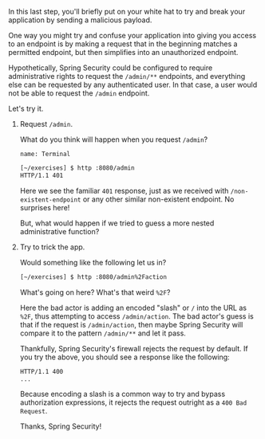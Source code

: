 In this last step, you'll briefly put on your white hat to try and break your application by sending a malicious payload.

One way you might try and confuse your application into giving you access to an endpoint is by making a request that in the beginning matches a permitted endpoint, but then simplifies into an unauthorized endpoint.

Hypothetically, Spring Security could be configured to require administrative rights to request the `/admin/**` endpoints, and everything else can be requested by any authenticated user. In that case, a user would not be able to request the `/admin` endpoint.

Let's try it.

1.  Request `/admin`.

    What do you think will happen when you request `/admin`?

    ```dashboard:open-dashboard
    name: Terminal
    ```

    ```bash
    [~/exercises] $ http :8080/admin
    HTTP/1.1 401
    ```

    Here we see the familiar `401` response, just as we received with `/non-existent-endpoint` or any other similar non-existent endpoint. No surprises here!

    But, what would happen if we tried to guess a more nested administrative function?

1.  Try to trick the app.

    Would something like the following let us in?

    ```bash
    [~/exercises] $ http :8080/admin%2Faction
    ```

    What's going on here? What's that weird `%2F`?

    Here the bad actor is adding an encoded "slash" or `/` into the URL as `%2F`, thus attempting to access `/admin/action`. The bad actor's guess is that if the request is `/admin/action`, then maybe Spring Security will compare it to the pattern `/admin/**` and let it pass.

    Thankfully, Spring Security's firewall rejects the request by default. If you try the above, you should see a response like the following:

    ```bash
    HTTP/1.1 400
    ...
    ```

    Because encoding a slash is a common way to try and bypass authorization expressions, it rejects the request outright as a `400 Bad Request`.

    Thanks, Spring Security!
